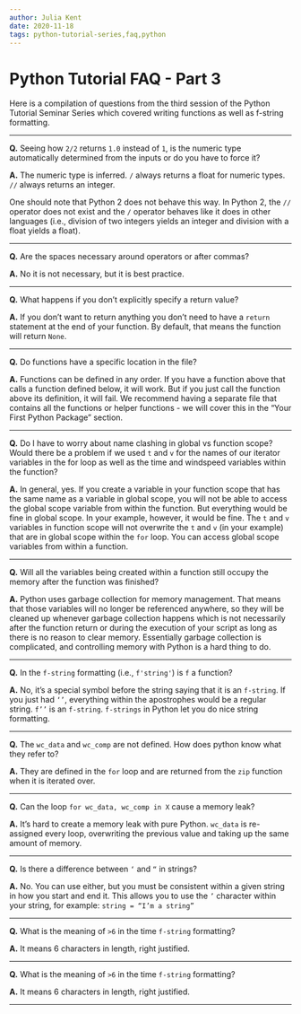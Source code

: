 ```yaml
---
author: Julia Kent
date: 2020-11-18
tags: python-tutorial-series,faq,python
---
```


# Python Tutorial FAQ - Part 3

Here is a compilation of questions from the third session of the Python Tutorial Seminar Series which covered writing functions as well as f-string formatting.

---

**Q.** Seeing how `2/2` returns `1.0` instead of `1`, is the numeric type automatically determined from the inputs or do you have to force it?

**A.** The numeric type is inferred. `/` always returns a float for numeric types. `//` always returns an integer.

One should note that Python 2 does not behave this way. In Python 2, the `//` operator does not exist and the `/` operator behaves like it does in other languages (i.e., division of two integers yields an integer and division with a float yields a float).

---

**Q.** Are the spaces necessary around operators or after commas?

**A.** No it is not necessary, but it is best practice.

---

**Q.** What happens if you don’t explicitly specify a return value?

**A.** If you don’t want to return anything you don’t need to have a `return` statement at the end of your function. By default, that means the function will return `None`.

---

**Q.** Do functions have a specific location in the file?

**A.** Functions can be defined in any order. If you have a function above that calls a function defined below, it will work. But if you just call the function above its definition, it will fail. We recommend having a separate file that contains all the functions or helper functions - we will cover this in the “Your First Python Package” section.

---

**Q.** Do I have to worry about name clashing in global vs function scope? Would there be a problem if we used `t` and `v` for the names of our iterator variables in the for loop as well as the time and windspeed variables within the function?

**A.** In general, yes. If you create a variable in your function scope that has the same name as a variable in global scope, you will not be able to access the global scope variable from within the function. But everything would be fine in global scope.
In your example, however, it would be fine. The `t` and `v` variables in function scope will not overwrite the `t` and `v` (in your example) that are in global scope within the `for` loop.
You can access global scope variables from within a function.

---

**Q.** Will all the variables being created within a function still occupy the memory after the function was finished?

**A.** Python uses garbage collection for memory management. That means that those variables will no longer be referenced anywhere, so they will be cleaned up whenever garbage collection happens which is not necessarily after the function return or during the execution of your script as long as there is no reason to clear memory. Essentially garbage collection is complicated, and controlling memory with Python is a hard thing to do.

---

**Q.** In the `f-string` formatting (i.e., `f'string'`) is `f` a function?

**A.** No, it’s a special symbol before the string saying that it is an `f-string`. If you just had `‘’`, everything within the apostrophes would be a regular string. `f’’` is an `f-string`. `f-strings` in Python let you do nice string formatting.

---

**Q.** The `wc_data` and `wc_comp` are not defined. How does python know
what they refer to?

**A.** They are defined in the `for` loop and are returned from the `zip` function when it is iterated over.

---

**Q.** Can the loop `for wc_data, wc_comp in X` cause a memory leak?

**A.** It’s hard to create a memory leak with pure Python. `wc_data` is re-assigned every loop, overwriting the previous value and taking up the same amount of memory.

---

**Q.** Is there a difference between `‘` and `“` in strings?

**A.** No. You can use either, but you must be consistent within a given string in how you start and end it. This allows you to use the `’` character within your string, for example: `string = “I’m a string”`

---

**Q.** What is the meaning of `>6` in the time `f-string` formatting?

**A.** It means 6 characters in length, right justified.

---

**Q.** What is the meaning of `>6` in the time `f-string` formatting?

**A.** It means 6 characters in length, right justified.

---
